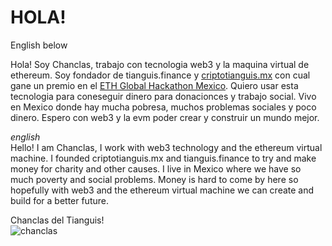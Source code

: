 # HOLA!

English below

Hola! Soy Chanclas, trabajo con tecnologia web3 y la maquina virtual de ethereum. Soy fondador de tianguis.finance y [criptotianguis.mx](https://github.com/elchanclasdeltianguis/eth-global-hackathon-mexico-2022) con cual gane un premio en el [ETH Global Hackathon Mexico](https://ethglobal.com/showcase/criptotianguis-mx-eb3dw). Quiero usar esta tecnologia para coneseguir dinero para donacionces y trabajo social. Vivo en Mexico donde hay mucha pobresa, muchos problemas sociales y poco dinero. Espero con web3 y la evm poder crear y construir un mundo mejor.

*english*   
Hello! I am Chanclas, I work with web3 technology and the ethereum virtual machine. I founded criptotianguis.mx and tianguis.finance to try and make money for charity and other causes. I live in Mexico where we have so much poverty and social problems. Money is hard to come by here so hopefully with web3 and the ethereum virtual machine we can create and build for a better future.

Chanclas del Tianguis!    
![chanclas](https://user-images.githubusercontent.com/86136831/188898618-68dc093b-ed85-4912-92f2-326e17b6c807.png)

<!---
elchanclasdeltianguis/elchanclasdeltianguis is a ✨ special ✨ repository because its `README.md` (this file) appears on your GitHub profile.
You can click the Preview link to take a look at your changes.
--->
